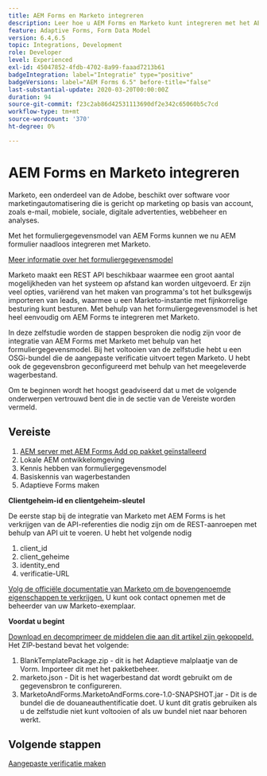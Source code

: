 ```yaml
---
title: AEM Forms en Marketo integreren
description: Leer hoe u AEM Forms en Marketo kunt integreren met het AEM Forms-formuliergegevensmodel.
feature: Adaptive Forms, Form Data Model
version: 6.4,6.5
topic: Integrations, Development
role: Developer
level: Experienced
exl-id: 45047852-4fdb-4702-8a99-faaad7213b61
badgeIntegration: label="Integratie" type="positive"
badgeVersions: label="AEM Forms 6.5" before-title="false"
last-substantial-update: 2020-03-20T00:00:00Z
duration: 94
source-git-commit: f23c2ab86d42531113690df2e342c65060b5c7cd
workflow-type: tm+mt
source-wordcount: '370'
ht-degree: 0%

---
```


# AEM Forms en Marketo integreren

Marketo, een onderdeel van de Adobe, beschikt over software voor marketingautomatisering die is gericht op marketing op basis van account, zoals e-mail, mobiele, sociale, digitale advertenties, webbeheer en analyses.

Met het formuliergegevensmodel van AEM Forms kunnen we nu AEM formulier naadloos integreren met Marketo.

[Meer informatie over het formuliergegevensmodel](https://helpx.adobe.com/experience-manager/6-5/forms/using/data-integration.html)

Marketo maakt een REST API beschikbaar waarmee een groot aantal mogelijkheden van het systeem op afstand kan worden uitgevoerd. Er zijn veel opties, variërend van het maken van programma&#39;s tot het bulksgewijs importeren van leads, waarmee u een Marketo-instantie met fijnkorrelige besturing kunt besturen. Met behulp van het formuliergegevensmodel is het heel eenvoudig om AEM Forms te integreren met Marketo.

In deze zelfstudie worden de stappen besproken die nodig zijn voor de integratie van AEM Forms met Marketo met behulp van het formuliergegevensmodel. Bij het voltooien van de zelfstudie hebt u een OSGi-bundel die de aangepaste verificatie uitvoert tegen Marketo. U hebt ook de gegevensbron geconfigureerd met behulp van het meegeleverde wagerbestand.

Om te beginnen wordt het hoogst geadviseerd dat u met de volgende onderwerpen vertrouwd bent die in de sectie van de Vereiste worden vermeld.

## Vereiste

1. [AEM server met AEM Forms Add op pakket geïnstalleerd](/help/forms/adaptive-forms/installing-aem-form-on-windows-tutorial-use.md)
1. Lokale AEM ontwikkelomgeving
1. Kennis hebben van formuliergegevensmodel
1. Basiskennis van wagerbestanden
1. Adaptieve Forms maken

**Clientgeheim-id en clientgeheim-sleutel**

De eerste stap bij de integratie van Marketo met AEM Forms is het verkrijgen van de API-referenties die nodig zijn om de REST-aanroepen met behulp van API uit te voeren. U hebt het volgende nodig

1. client_id
1. client_geheime
1. identity_end
1. verificatie-URL

[Volg de officiële documentatie van Marketo om de bovengenoemde eigenschappen te verkrijgen.](https://developers.marketo.com/rest-api/) U kunt ook contact opnemen met de beheerder van uw Marketo-exemplaar.

**Voordat u begint**

[Download en decomprimeer de middelen die aan dit artikel zijn gekoppeld.](assets/aemformsandmarketo.zip) Het ZIP-bestand bevat het volgende:

1. BlankTemplatePackage.zip - dit is het Adaptieve malplaatje van de Vorm. Importeer dit met het pakketbeheer.
1. marketo.json - Dit is het wagerbestand dat wordt gebruikt om de gegevensbron te configureren.
1. MarketoAndForms.MarketoAndForms.core-1.0-SNAPSHOT.jar - Dit is de bundel die de douaneauthentificatie doet. U kunt dit gratis gebruiken als u de zelfstudie niet kunt voltooien of als uw bundel niet naar behoren werkt.

## Volgende stappen

[Aangepaste verificatie maken](./part2.md)
